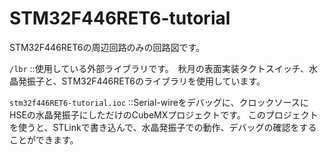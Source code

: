 # STM32F446RET6-tutorial
STM32F446RET6の周辺回路のみの回路図です。

```/lbr``` ::使用している外部ライブラリです。　秋月の表面実装タクトスイッチ、水晶発振子と、STM32F446RET6のライブラリを使用しています。

```stm32f446RET6-tutorial.ioc``` ::Serial-wireをデバッグに、クロックソースにHSEの水晶発振子にしただけのCubeMXプロジェクトです。
このプロジェクトを使うと、STLinkで書き込んで、水晶発振子での動作、デバッグの確認をすることができます。
